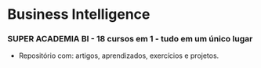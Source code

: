 # Business Intelligence

### SUPER ACADEMIA BI - 18 cursos em 1 - tudo em um único lugar

- Repositório com: artigos, aprendizados, exercícios e projetos.